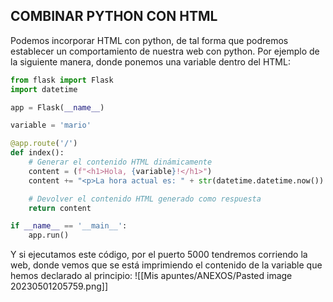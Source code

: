 ## COMBINAR PYTHON CON HTML
Podemos incorporar HTML con python, de tal forma que podremos establecer un comportamiento de nuestra web con python. Por ejemplo de la siguiente manera, donde ponemos una variable dentro del HTML:
```python
from flask import Flask
import datetime

app = Flask(__name__)

variable = 'mario'

@app.route('/')
def index():
    # Generar el contenido HTML dinámicamente
    content = (f"<h1>Hola, {variable}!</h1>")
    content += "<p>La hora actual es: " + str(datetime.datetime.now()) + "</p>"

    # Devolver el contenido HTML generado como respuesta
    return content

if __name__ == '__main__':
    app.run()
```
Y si ejecutamos este código, por el puerto 5000 tendremos corriendo la web, donde vemos que se está imprimiendo el contenido de la variable que hemos declarado al principio:
![[Mis apuntes/ANEXOS/Pasted image 20230501205759.png]]
